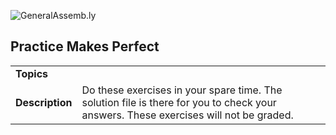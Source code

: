 ![GeneralAssemb.ly](http://studio.generalassemb.ly/GA_Slide_Assets/Exercise_icon_md.png)

## Practice Makes Perfect


| | |
| ------------- |:-------------|
| __Topics__ | | 
| __Description__| Do these exercises in your spare time. The solution file is there for you to check your answers. These exercises will not be graded.|    
 



